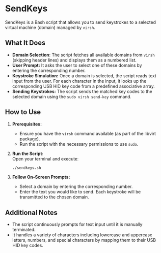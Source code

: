 # SendKeys

SendKeys is a Bash script that allows you to send keystrokes to a selected virtual machine (domain) managed by `virsh`.

## What It Does

- **Domain Selection:** The script fetches all available domains from `virsh` (skipping header lines) and displays them as a numbered list.
- **User Prompt:** It asks the user to select one of these domains by entering the corresponding number.
- **Keystroke Simulation:** Once a domain is selected, the script reads text input from the user. For each character in the input, it looks up the corresponding USB HID key code from a predefined associative array.
- **Sending Keystrokes:** The script sends the matched key codes to the selected domain using the `sudo virsh send-key` command.

## How to Use

1. **Prerequisites:**  
   - Ensure you have the `virsh` command available (as part of the libvirt package).
   - Run the script with the necessary permissions to use `sudo`.

2. **Run the Script:**  
   Open your terminal and execute:
   ```bash
   ./sendkeys.sh
   ```

3. **Follow On-Screen Prompts:**  
   - Select a domain by entering the corresponding number.
   - Enter the text you would like to send. Each keystroke will be transmitted to the chosen domain.

## Additional Notes

- The script continuously prompts for text input until it is manually terminated.
- It handles a variety of characters including lowercase and uppercase letters, numbers, and special characters by mapping them to their USB HID key codes.
